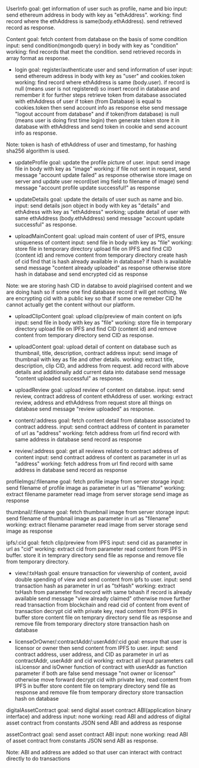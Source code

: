 UserInfo
goal: get information of user such as profile, name and bio
input: send ethereum address in body with key as "ethAddress".
working:
find record where the ethAddress is same(body.ethAddress).
send retrieved record as response.

Content
goal: fetch content from database on the basis of some condition
input: send condition(mongodb query) in body with key as "condition"
working:
find records that meet the condition.
send retrieved records in array format as response.

* login
goal: register/authenticate user and send information of user
input: send ethereum address in body with key as "user" and cookies.token
working:
find record where ethAddress is same (body.user).
if record is null (means user is not registered) so insert record in database and remember it for further steps
retrieve token from database associated with ethAddress of user
if token (from Database) is equal to cookies.token then send account info as response else send message "logout account from database"
and if token(from database) is null (means user is doing first time login) then generate token store it in database with ethAddress and send token in cookie and send account info as response.

Note: token is hash of ethAddress of user and timestamp, for hashing sha256 algorithm is used.

* updateProfile
goal: update the profile picture of user.
input: send image file in body with key as "image"
working:
if file not sent in request, send message "account update failed" as response
otherwise store image on server and update user record(set img field to filename of image)
send message "account profile update successful!" as response

* updateDetails
goal: update the details of user such as name and bio.
input: send details json object in body with key as "details" and ethAdress with key as "ethAddress"
working;
update detail of user with same ethAddress (body.ethAddress)
send message "account update successful" as response.

* uploadMainContent
goal: upload main content of user of IPfS, ensure uniqueness of content
input: send file in body with key as "file"
working:
store file in temporary directory
upload file on IPFS and find CID (content id) and remove content from temporary directory
create hash of cid
find that is hash already available in database?
if hash is available send message "content already uploaded" as response
otherwise store hash in database and send encrypted cid as response

Note: we are storing hash CID in databse to avoid plagirised content and we are doing hash so if some one find database record it will get nothing. We are encrypting cid with a public key so that if some one remeber CID he cannot actually get the content without our platform.

* uploadClipContent
goal: upload clip/preview of main content on ipfs
input: send file in body with key as "file"
working:
store file in temporary directory
upload file on IPFS and find CID (content id) and remove content from temporary directory
send CID as response.

* uploadContent
goal: upload detail of content on database such as thumbnail, title, description, contract address
input: send image of thumbnail with key as file and other details.
working:
extract title, description, clip CID, and address from request.
add record with above details and additionally add current data into database
send message "content uploaded successful" as response.

* uploadReview
goal: upload review of content on databse.
input: send review, contract address of content ethAddress of user.
working:
extract review, address and ethAddress from request
store all things on database
send message "review uploaded" as response.

* content/:address
goal: fetch content detail from database associated to contract address.
input: send contract address of content in parameter of url as "address"
working:
fetch address from url
find record with same address in database
send record as response

* review/:address
goal: get all reviews related to contract address of content
input: send contract address of content as parameter in url as "address"
working:
fetch address from url
find record with same address in database
send record as response

profileImgs/:filename
goal: fetch profile image from server storage
input: send filename of profile image as parameter in url as "filename"
working:
extract filename parameter
read image from server storage
send image as response

thumbnail/:filename
goal: fetch thumbnail image from server storage
input: send filename of thumbnail image as parameter in url as "filename"
working:
extract filename parameter
read image from server storage
send image as response

ipfs/:cid
goal: fetch clip/preview from IPFS
input: send cid as parameter in url as "cid"
working:
extract cid from parameter
read content from IPFS in buffer.
store it in temprary directory
send file as reponse and remove file from temporary directory.

* view/:txHash
goal: ensure transaction for viewership of content, avoid double spending of view and send content from ipfs to user.
input: send transaction hash as parameter in url as "txHash"
working:
extract txHash from parameter
find record with same txhash if record is already available send message "view already claimed" otherwise move further
read transaction from blockchain and read cid of content from event of transaction
decrypt cid with private key, read content from IPFS in buffer
store content file on temprary directory
send file as response and remove file from temporary directory
store transaction hash on database

* licenseOrOwner/:contractAddr/:userAddr/:cid
goal: ensure that user is licensor or owner then send content from IPFS to user.
input: send contract address, user address, and CID as parameter in url as contractAddr, userAddr and cid
working:
extract all input parameters
call isLicensor and isOwner function of contract with userAddr as function parameter
if both are false send message "not owner or licensor" otherwise move forward
decrypt cid with private key, read content from IPFS in buffer
store content file on temprary directory
send file as response and remove file from temporary directory
store transaction hash on database

digitalAssetContract
goal: send digital asset contract ABI(application binary interface) and address
input: none
working:
read ABI and address of digital asset contract from constants JSON
send ABI and address as response

assetContract
goal: send asset contract ABI
input: none
working:
read ABI of asset contract from constants JSON
send ABI as response.

Note: ABI and address are added so that user can interact with contract directly to do transactions

